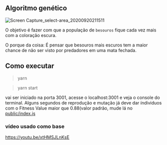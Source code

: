 ## Algoritmo genético

![Screen Capture_select-area_20200920211511](https://user-images.githubusercontent.com/34286800/93726903-7aa45180-fb86-11ea-9cc9-0ce503ab03e1.gif)


O objetivo é fazer com que a população de `besouros` fique cada vez mais com a coloração escura.

O porque da coisa: É pensar que besouros mais escuros tem a maior chance de não ser visto por predadores em uma mata fechada.

## Como executar

> yarn

> yarn start

vai ser iniciado na porta 3001, acesse o localhost:3001 e veja o console do terminal.
Alguns segundos de reprodução e mutação já deve dar índividuos com o Fitness Value maior que 0.88(valor padrão, mude lá no [public/index.js](https://github.com/xmatheus/beetle-genetic-algorithm/blob/ceb57b13832524a28940d1a241809387d377231f/public/index.js#L99)

### vídeo usado como base

https://youtu.be/xtHMSJLnKsE
